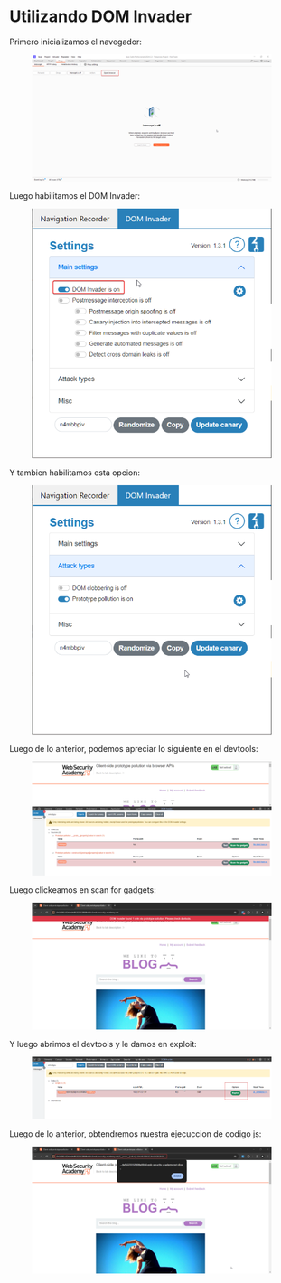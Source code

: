 # Utilizando DOM Invader

Primero inicializamos el navegador:

<figure><img src="../../.gitbook/assets/image (2).png" alt=""><figcaption></figcaption></figure>

Luego habilitamos el DOM Invader:

<figure><img src="../../.gitbook/assets/image.png" alt=""><figcaption></figcaption></figure>

Y tambien habilitamos esta opcion:

<figure><img src="../../.gitbook/assets/image (1).png" alt=""><figcaption></figcaption></figure>

Luego de lo anterior, podemos apreciar lo siguiente en el devtools:

<figure><img src="../../.gitbook/assets/image (3).png" alt=""><figcaption></figcaption></figure>

Luego clickeamos en scan for gadgets:

<figure><img src="../../.gitbook/assets/image (4).png" alt=""><figcaption></figcaption></figure>

Y luego abrimos el devtools y le damos en exploit:

<figure><img src="../../.gitbook/assets/image (5).png" alt=""><figcaption></figcaption></figure>

Luego de lo anterior, obtendremos nuestra ejecuccion de codigo js:

<figure><img src="../../.gitbook/assets/image (6).png" alt=""><figcaption></figcaption></figure>

